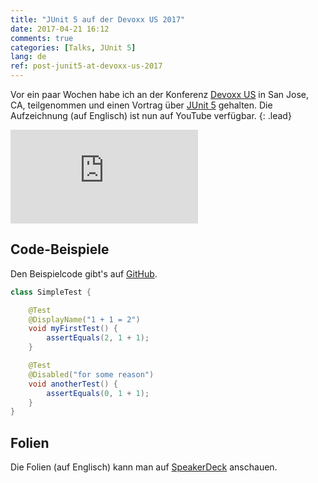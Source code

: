 ```yaml
---
title: "JUnit 5 auf der Devoxx US 2017"
date: 2017-04-21 16:12
comments: true
categories: [Talks, JUnit 5]
lang: de
ref: post-junit5-at-devoxx-us-2017
---
```


Vor ein paar Wochen habe ich an der Konferenz [Devoxx US](http://cfp.devoxx.us/2017/talk/ZCD-4979/JUnit_5_-_The_New_Testing_Framework_for_Java_and_Platform_for_the_JVM) in San Jose, CA, teilgenommen und einen Vortrag über [JUnit 5](http://junit.org/junit5/) gehalten. Die Aufzeichnung (auf Englisch) ist nun auf YouTube verfügbar.<!--more-->
{: .lead}

<div class="embed-responsive embed-responsive-16by9">
  <iframe src="https://www.youtube.com/embed/0qI6_NKFQsY?rel=0" frameborder="0" allowfullscreen></iframe>
</div>

## Code-Beispiele

Den Beispielcode gibt's auf [GitHub](https://github.com/marcphilipp/junit5-demo/tree/20170323-devoxx.us/src/test/java/com/example).

```java
class SimpleTest {

    @Test
    @DisplayName("1 + 1 = 2")
    void myFirstTest() {
        assertEquals(2, 1 + 1);
    }

    @Test
    @Disabled("for some reason")
    void anotherTest() {
        assertEquals(0, 1 + 1);
    }
}
```

## Folien

Die Folien (auf Englisch) kann man auf [SpeakerDeck](https://speakerdeck.com/marcphilipp/junit-5-the-new-testing-framework-for-java-and-platform-for-the-jvm) anschauen.

<script async class="speakerdeck-embed" data-id="7f3a63c8ecbb4bd98f4878fab2e07b09" data-ratio="1.77777777777778" src="//speakerdeck.com/assets/embed.js"></script>

